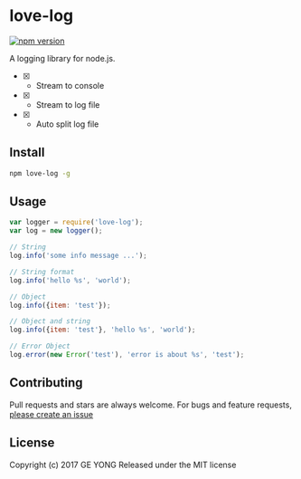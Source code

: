 # love-log
[![npm version](https://badge.fury.io/js/love-log.svg)](https://badge.fury.io/js/love-log)

A logging library for node.js.

- [x] - Stream to console
- [x] - Stream to log file
- [x] - Auto split log file


## Install

```bash
npm love-log -g
```

## Usage

```js
var logger = require('love-log');
var log = new logger();

// String
log.info('some info message ...');

// String format
log.info('hello %s', 'world');

// Object
log.info({item: 'test'});

// Object and string
log.info({item: 'test'}, 'hello %s', 'world');

// Error Object
log.error(new Error('test'), 'error is about %s', 'test');
```

## Contributing
Pull requests and stars are always welcome. For bugs and feature requests, [please create an issue](https://github.com/senwzz/love-log/issues)

## License
Copyright (c) 2017 GE YONG
Released under the MIT license
